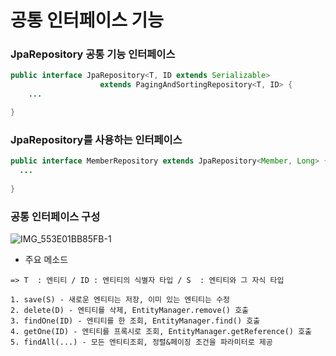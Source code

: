 # 공통 인터페이스 기능

### JpaRepository 공통 기능 인터페이스
```JAVA
public interface JpaRepository<T, ID extends Serializable> 
                    extends PagingAndSortingRepository<T, ID> {
    ...  

}
```

### JpaRepository를 사용하는 인터페이스
```JAVA
public interface MemberRepository extends JpaRepository<Member, Long> {
  ...
  
}
```

### 공통 인터페이스 구성


![IMG_553E01BB85FB-1](https://user-images.githubusercontent.com/66587837/109642324-2cb06280-7b96-11eb-8b27-3a96664c5e39.jpeg)


* 주요 메소드
```
=> T  : 엔티티 / ID : 엔티티의 식별자 타입 / S  : 엔티티와 그 자식 타입

1. save(S) - 새로운 엔티티는 저장, 이미 있는 엔티티는 수정
2. delete(D) - 엔티티를 삭제, EntityManager.remove() 호출
3. findOne(ID) - 엔티티를 한 조회, EntityManager.find() 호출
4. getOne(ID) - 엔티티를 프록시로 조회, EntityManager.getReference() 호출
5. findAll(...) - 모든 엔티티조회, 정렬&페이징 조건을 파라미터로 제공
```
